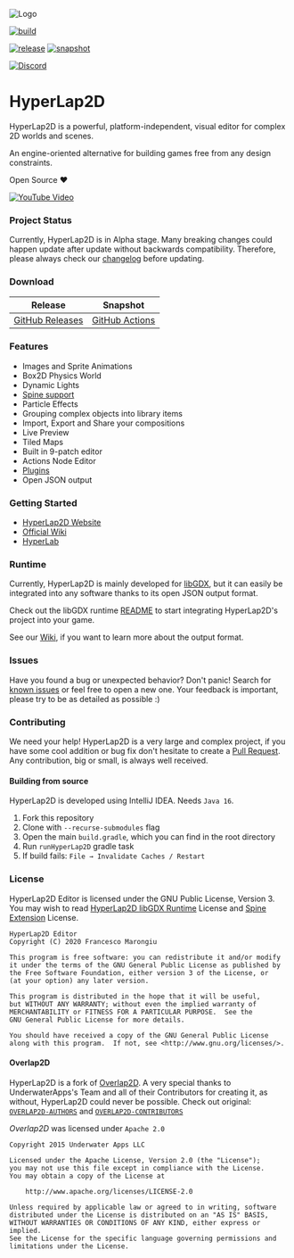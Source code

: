 ![Logo](https://raw.githubusercontent.com/rednblackgames/HyperLap2D/master/icons/HyperLap2D.png)

[![build](https://img.shields.io/github/workflow/status/rednblackgames/HyperLap2D/SNAPSHOT%20Build?logo=github)](https://github.com/rednblackgames/HyperLap2D/actions?query=workflow%3A%22SNAPSHOT+Build%22)

[![release](https://img.shields.io/github/v/release/rednblackgames/HyperLap2D)](https://github.com/rednblackgames/HyperLap2D/releases)
[![snapshot](https://img.shields.io/nexus/s/games.rednblack.hyperlap2d/runtime-libgdx?label=snapshot&server=https%3A%2F%2Foss.sonatype.org)](https://github.com/rednblackgames/HyperLap2D/actions?query=workflow%3A%22SNAPSHOT+Build%22)

[![Discord](https://img.shields.io/discord/740954840259362826?label=Discord&logo=discord)](https://discord.gg/p69rPNF)

# HyperLap2D
HyperLap2D is a powerful, platform-independent, visual editor for complex 2D worlds and scenes. 

An engine-oriented alternative for building games free from any design constraints.

Open Source ❤️

[![YouTube Video](https://user-images.githubusercontent.com/5543339/110386916-36880900-8061-11eb-872a-f04d2a3a28b9.png)](https://www.youtube.com/watch?v=VUJd7fq_J7c)

### Project Status

Currently, HyperLap2D is in Alpha stage. Many breaking changes could happen update after update without backwards compatibility. Therefore, please always check our [changelog](https://github.com/rednblackgames/HyperLap2D/tree/master/CHANGES) before updating.

### Download

| Release | Snapshot |
| ------- | -------- |
| [GitHub Releases](https://github.com/rednblackgames/HyperLap2D/releases) | [GitHub Actions](https://github.com/rednblackgames/HyperLap2D/actions?query=workflow%3A%22SNAPSHOT+Build%22) |

### Features
- Images and Sprite Animations
- Box2D Physics World
- Dynamic Lights
- [Spine support](https://github.com/rednblackgames/h2d-libgdx-spine-extension)
- Particle Effects
- Grouping complex objects into library items
- Import, Export and Share your compositions
- Live Preview
- Tiled Maps
- Built in 9-patch editor
- Actions Node Editor
- [Plugins](https://hyperlap2d.rednblack.games/wiki/plugins/)
- Open JSON output

### Getting Started
- [HyperLap2D Website](https://hyperlap2d.rednblack.games)
- [Official Wiki](https://hyperlap2d.rednblack.games/wiki)
- [HyperLab](https://hyperlab.rednblack.games)

### Runtime

Currently, HyperLap2D is mainly developed for [libGDX](https://github.com/libgdx/libgdx), but it can easily be integrated into any software thanks to its open JSON output format.

Check out the libGDX runtime [README](https://github.com/rednblackgames/hyperlap2d-runtime-libgdx) to start integrating HyperLap2D's project into your game.

See our [Wiki](https://hyperlap2d.rednblack.games/wiki/hyperlap2d/14-json-export-format/), if you want to learn more about the output format.

### Issues

Have you found a bug or unexpected behavior? Don't panic! Search for [known issues](https://github.com/rednblackgames/HyperLap2D/issues) or feel free to open a new one. Your feedback is important, please try to be as detailed as possible :)

### Contributing

We need your help! HyperLap2D is a very large and complex project, if you have some cool addition or bug fix don't hesitate to create a [Pull Request](https://github.com/rednblackgames/HyperLap2D/pulls). Any contribution, big or small, is always well received.

#### Building from source

HyperLap2D is developed using IntelliJ IDEA. Needs `Java 16`.

1. Fork this repository
2. Clone with `--recurse-submodules` flag
3. Open the main `build.gradle`, which you can find in the root directory
4. Run `runHyperLap2D` gradle task
5. If build fails: `File → Invalidate Caches / Restart`

### License

HyperLap2D Editor is licensed under the GNU Public License, Version 3. You may wish to read [HyperLap2D libGDX Runtime](https://github.com/rednblackgames/hyperlap2d-runtime-libgdx) License and [Spine Extension](https://github.com/rednblackgames/h2d-libgdx-spine-extension) License.

```
HyperLap2D Editor
Copyright (C) 2020 Francesco Marongiu

This program is free software: you can redistribute it and/or modify
it under the terms of the GNU General Public License as published by
the Free Software Foundation, either version 3 of the License, or
(at your option) any later version.

This program is distributed in the hope that it will be useful,
but WITHOUT ANY WARRANTY; without even the implied warranty of
MERCHANTABILITY or FITNESS FOR A PARTICULAR PURPOSE.  See the
GNU General Public License for more details.

You should have received a copy of the GNU General Public License
along with this program.  If not, see <http://www.gnu.org/licenses/>.
```

#### Overlap2D

HyperLap2D is a fork of [Overlap2D](https://github.com/UnderwaterApps/overlap2d). A very special thanks to UnderwaterApps's Team and all of their Contributors for creating it, as without, HyperLap2D could never be possible.
Check out original: [`OVERLAP2D-AUTHORS`](https://github.com/rednblackgames/HyperLap2D/blob/master/OVERLAP2D-AUTHORS) and [`OVERLAP2D-CONTRIBUTORS`](https://github.com/rednblackgames/HyperLap2D/blob/master/OVERLAP2D-CONTRIBUTORS)

_Overlap2D_ was licensed under `Apache 2.0`
```
Copyright 2015 Underwater Apps LLC

Licensed under the Apache License, Version 2.0 (the "License");
you may not use this file except in compliance with the License.
You may obtain a copy of the License at

    http://www.apache.org/licenses/LICENSE-2.0

Unless required by applicable law or agreed to in writing, software
distributed under the License is distributed on an "AS IS" BASIS,
WITHOUT WARRANTIES OR CONDITIONS OF ANY KIND, either express or implied.
See the License for the specific language governing permissions and
limitations under the License.
```
